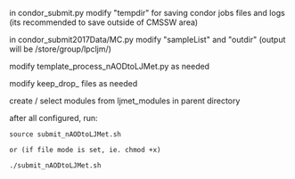 

in condor_submit.py modify "tempdir" for saving condor jobs files and logs (its recommended to save outside of CMSSW area)

in condor_submit2017Data/MC.py modify "sampleList" and "outdir" (output will be /store/group/lpcljm/<outdir>)

modify template_process_nAODtoLJMet.py as needed

modify keep_drop_ files as needed

create / select modules from ljmet_modules in parent directory

after all configured, run:

	source submit_nAODtoLJMet.sh

	or (if file mode is set, ie. chmod +x)

	./submit_nAODtoLJMet.sh







